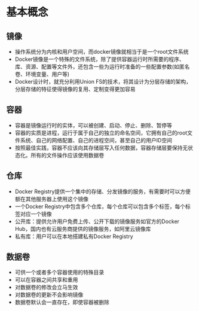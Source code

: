 # 基本概念
## 镜像
* 操作系统分为内核和用户空间，而docker镜像就相当于是一个root文件系统
* Docker镜像是一个特殊的文件系统，除了提供容器运行时所需要的程序、库、资源、配置等文件外，还包含一些为运行时准备的一些配置参数(如匿名卷、环境变量、用户等)
* Docker设计时，就充分利用Union FS的技术，将其设计为分层存储的架构，分层存储的特征使得镜像的复用、定制变得更加容易

## 容器
* 容器是镜像运行时的实体，可以被创建、启动、停止、删除、暂停等
* 容器的实质是进程，运行于属于自己的独立的命名空间，它拥有自己的root文件系统、自己的网络配置、自己的进程空间，甚至自己的用户ID空间
* 按照最佳实践，容器不应该向其存储层写入任何数据，容器存储层要保持无状态化。所有的文件操作应该使用数据卷

## 仓库
* Docker Registry提供一个集中的存储、分发镜像的服务，有需要时可以方便额在其他服务器上使用这个镜像
* 一个Docker Registry中包含多个仓库，每个仓库可以包含多个标签，每个标签对应一个镜像
* 公开库：提供允许用户免费上传、公开下载的镜像服务如官方的Docker Hub，国内也有云服务商提供的镜像服务，如阿里云镜像库
* 私有库：用户可以在本地搭建私有Docker Registry

## 数据卷
* 可供一个或者多个容器使用的特殊目录
* 可以在容器之间共享和重用
* 对数据卷的修改会立马生效
* 对数据卷的更新不会影响镜像
* 数据卷默认会一直存在，即使容器被删除
